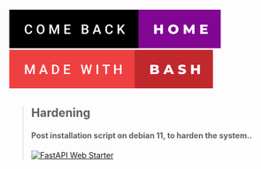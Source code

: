 [![come-back-home](/img/come-back-home.svg?style=centerme)](https://github.com/RascarKapHack)
![made-with-bash](/img/made-with-bash.svg?style=centerme)

>## Hardening
>#### Post installation script on debian 11, to harden the system..
>[![FastAPI Web Starter](https://github-readme-stats.vercel.app/api/pin/?username=RascarKapHack&repo=Hardening&show_owner=true)](https://github.com/RascarKapHack/ChatBox)